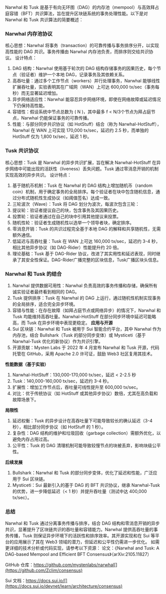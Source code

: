 Narwhal 和 Tusk 是基于有向无环图（DAG）的内存池（mempool）与高效拜占庭容错（BFT）共识算法，旨在提升区块链系统的事务处理性能。以下是对 Narwhal 和 Tusk 共识算法的简要概述：
### Narwhal 内存池协议
核心思想：Narwhal 将事务（transaction）的可靠传播与事务排序分开，以实现高性能的 DAG 共识。事务传播由 Narwhal 内存池负责，而排序则交给共识协议。
设计特点：
1. DAG 结构：Narwhal 使用基于轮次的 DAG 结构存储事务的因果历史，每个节点（验证者）维护一个本地 DAG，记录事务及其依赖关系。
2. 高吞吐量：通过多个工作节点（workers）并行处理事务，Narwhal 能够线性扩展吞吐量，实验表明其在广域网（WAN）上可达 600,000 tx/sec（事务每秒）而无显著延迟增加。
3. 异步网络适应性：Narwhal 能容忍异步网络环境，即使在网络故障或延迟情况下仍保持高性能。
4. 容错性：假设系统中节点总数为 ( N )，其中最多 f < N/3个节点为拜占庭节点，Narwhal 仍能保证事务的可靠传播。
5. 性能：与部分同步共识协议（如 HotStuff）结合（称为 Narwhal-HotStuff），Narwhal 在 WAN 上可实现 170,000 tx/sec，延迟约 2.5 秒，而单独的 HotStuff 仅为 1,800 tx/sec，延迟 1 秒。
### Tusk 共识协议
核心思想：Tusk 是 Narwhal 的异步共识扩展，旨在解决 Narwhal-HotStuff 在异步网络中可能出现的活跃性（liveness）丢失问题。Tusk 通过零消息开销的机制实现高效的异步共识。
设计特点：
1. 基于随机币机制：Tusk 在 Narwhal 的 DAG 结构上增加随机币（random coin）机制，用于确定事务的全局排序。每个验证者在块中包含随机信息，通过分布式随机性生成协议（如阈值签名）达成一致。
2. 三轮波次（Wave）：Tusk 将 DAG 划分为波次，每波次包含三轮：
  1. 提议轮：验证者提议自己的块，包含事务及其因果历史。
  2. 投票轮：验证者通过在自己的块中引用其他提议来投票。
  3. 随机性轮：验证者生成随机性以选举一个领导者块，确定排序。
  4. 零消息开销：Tusk 的共识过程完全基于本地 DAG 的解释和共享随机性，无需额外通信。
  5. 低延迟与高吞吐量：Tusk 在 WAN 上可达 160,000 tx/sec，延迟约 3-4 秒，相比其他异步协议（如 DAG-Rider）性能提升约 20 倍。
  6. 理论基础：Tusk 基于 DAG-Rider 协议，改进了其实用性和延迟表现，同时继承了其安全性保证。DAG-Rider广播完整的区块信息，Tusk广播区块头信息。
### Narwhal 和 Tusk 的结合
1. Narwhal 提供数据可用性：Narwhal 负责高效的事务传播和存储，确保所有诚实验证者最终看到相同的 DAG。
2. Tusk 提供排序：Tusk 在 Narwhal 的 DAG 上运行，通过随机性机制实现事务的全局排序，适合完全异步环境。
3. 容错与性能：在存在故障（如拜占庭节点或网络异步）的情况下，Narwhal 和 Tusk 均能维持高吞吐量。Narwhal-HotStuff 在部分同步环境中延迟可能略高，而 Tusk 在异步环境中表现更稳定。
**应用与开源**
1. Sui 区块链：Narwhal 和 Tusk 被用于 Sui 智能合约平台，其中 Narwhal 作为内存池，结合 Bullshark（Tusk 的部分同步变体）或 Mysticeti（基于 Narwhal-Tusk 优化的新协议）作为共识引擎。
2. 开源贡献：Mysten Labs 于 2022 年 4 月宣布 Narwhal 和 Tusk 开源，代码托管在 GitHub，采用 Apache 2.0 许可证，鼓励 Web3 社区复用其技术。

**性能数据（基于实验）**
1. Narwhal-HotStuff：130,000-170,000 tx/sec，延迟 < 2-2.5 秒
2. Tusk：140,000-160,000 tx/sec，延迟约 3-4 秒。
3. 扩展性：增加工作节点后，吞吐量可线性提升至 600,000 tx/sec。
4. 对比：优于传统协议（如 HotStuff 或其他异步协议）数倍，尤其在高负载和故障场景下。

**局限性**
1. 延迟权衡：Tusk 的异步设计在高吞吐量下可能导致较长的确认延迟（3-4 秒），相比部分同步协议（如 HotStuff 的 1 秒）。
2. 复杂性：DAG 结构的维护和垃圾回收（garbage collection）需额外优化，以避免内存占用过高。
3. 公平性：Tusk 的 DAG 清理机制可能导致较慢节点的块被丢弃，影响块级公平性。

**后续发展**
1. Bullshark：Narwhal 和 Tusk 的部分同步变体，优化了延迟和性能，广泛应用于 Sui 区块链。
2. Mysticeti：Sui 最新引入的基于 DAG 的 BFT 共识协议，继承 Narwhal-Tusk 的优势，进一步降低延迟（< 1 秒）并提升吞吐量（测试中达 400,000 tx/sec）。
### 总结
Narwhal 和 Tusk 通过分离事务传播与排序，结合 DAG 结构和零消息开销的异步共识，显著提升了区块链共识的吞吐量和容错能力。Narwhal 提供高吞吐量的事务传播，Tusk 则保证异步环境下的活跃性和排序效率。其开源实现和在 Sui 等平台的应用展示了其在 Web3 领域的潜力，但延迟和公平性仍需进一步优化。
如需更详细的技术分析或代码实现，请参考以下资源：
论文：《Narwhal and Tusk: A DAG-based Mempool and Efficient BFT Consensus》（arXiv:2105.11827）

GitHub 仓库：https://github.com/mystenlabs/narwhal[](https://github.com/Zclim/consensus)

Sui 文档：https://docs.sui.io/[](https://docs.sui.io/devnet/learn/architecture/consensus)
